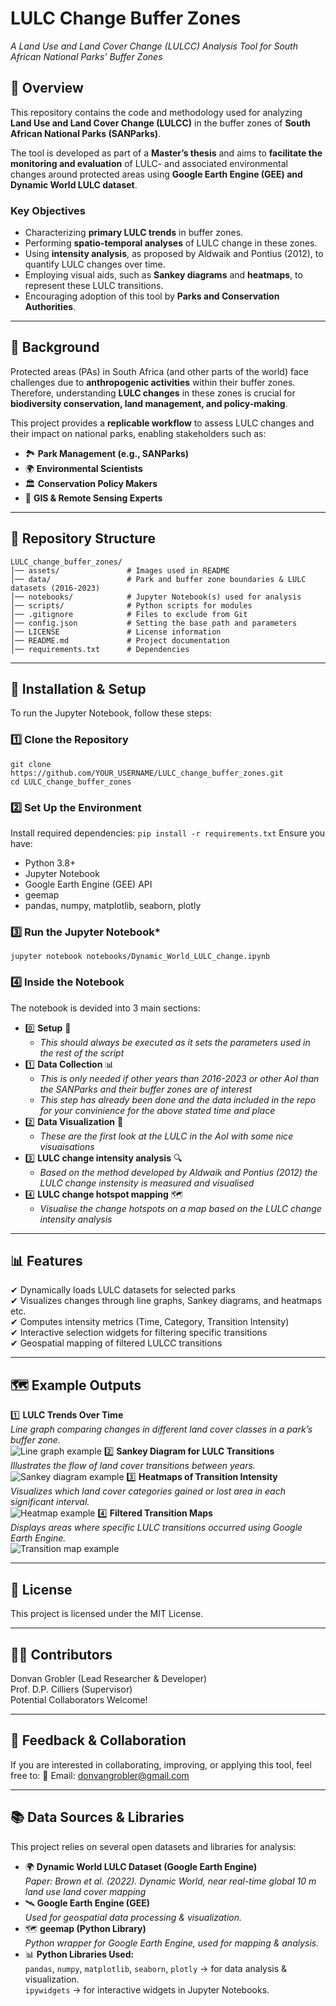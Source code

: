# **LULC Change Buffer Zones**  
*A Land Use and Land Cover Change (LULCC) Analysis Tool for South African National Parks' Buffer Zones*  

## 📌 **Overview**  
This repository contains the code and methodology used for analyzing **Land Use and Land Cover Change (LULCC)** in the buffer zones of **South African National Parks (SANParks)**.  

The tool is developed as part of a **Master’s thesis** and aims to **facilitate the monitoring and evaluation** of LULC- and associated environmental changes around protected areas using **Google Earth Engine (GEE) and Dynamic World LULC dataset**.  

### **Key Objectives**  
- Characterizing **primary LULC trends** in buffer zones.  
- Performing **spatio-temporal analyses** of LULC change in these zones.  
- Using **intensity analysis**, as proposed by Aldwaik and Pontius (2012), to quantify LULC changes over time.  
- Employing visual aids, such as **Sankey diagrams** and **heatmaps**, to represent these LULC transitions.  
- Encouraging adoption of this tool by **Parks and Conservation Authorities**.  

---

## 📖 **Background**  
Protected areas (PAs) in South Africa (and other parts of the world) face challenges due to **anthropogenic activities** within their buffer zones. Therefore, understanding **LULC changes** in these zones is crucial for **biodiversity conservation, land management, and policy-making**.  

This project provides a **replicable workflow** to assess LULC changes and their impact on national parks, enabling stakeholders such as:  

- 🏞 **Park Management (e.g., SANParks)**  
- 🌍 **Environmental Scientists**  
- 🏛 **Conservation Policy Makers**  
- 📡 **GIS & Remote Sensing Experts**  

---

## 📂 **Repository Structure**  
```
LULC_change_buffer_zones/  
│── assets/               # Images used in README
│── data/                 # Park and buffer zone boundaries & LULC datasets (2016-2023)  
│── notebooks/            # Jupyter Notebook(s) used for analysis  
│── scripts/              # Python scripts for modules
│── .gitignore            # Files to exclude from Git  
│── config.json           # Setting the base path and parameters  
│── LICENSE               # License information 
│── README.md             # Project documentation  
│── requirements.txt      # Dependencies  
```

---

## 🔧 **Installation & Setup**
To run the Jupyter Notebook, follow these steps:

### **1️⃣ Clone the Repository**
```
git clone https://github.com/YOUR_USERNAME/LULC_change_buffer_zones.git
cd LULC_change_buffer_zones
```
### **2️⃣ Set Up the Environment**
Install required dependencies:
```pip install -r requirements.txt```
Ensure you have:
- Python 3.8+
- Jupyter Notebook
- Google Earth Engine (GEE) API
- geemap
- pandas, numpy, matplotlib, seaborn, plotly
### **3️⃣ Run the Jupyter Notebook***
```
jupyter notebook notebooks/Dynamic_World_LULC_change.ipynb
```
### **4️⃣ Inside the Notebook**
The notebook is devided into 3 main sections:
- 0️⃣ **Setup** 🔢  
  - *This should always be executed as it sets the parameters used in the rest of the script*
- 1️⃣ **Data Collection** 📊  
  - *This is only needed if other years than 2016-2023 or other AoI than the SANParks and their buffer zones are of interest*
  - *This step has already been done and the data included in the repo for your convinience for the above stated time and place*
- 2️⃣ **Data Visualization** 🎨
  - *These are the first look at the LULC in the AoI with some nice visuaisations*
- 3️⃣ **LULC change intensity analysis** 🔍
  - *Based on the method developed by Aldwaik and Pontius (2012) the LULC change instensity is measured and visualised*
- 4️⃣ **LULC change hotspot mapping** 🗺️
  - *Visualise the change hotspots on a map based on the LULC change intensity analysis*

---

## 📊 **Features**
✔ Dynamically loads LULC datasets for selected parks  
✔ Visualizes changes through line graphs, Sankey diagrams, and heatmaps etc.  
✔ Computes intensity metrics (Time, Category, Transition Intensity)  
✔ Interactive selection widgets for filtering specific transitions  
✔ Geospatial mapping of filtered LULCC transitions  

---

## 🗺️ **Example Outputs**
1️⃣ **LULC Trends Over Time**  
*Line graph comparing changes in different land cover classes in a park’s buffer zone.*  
![Line graph example](assets/images/image.png)
2️⃣ **Sankey Diagram for LULC Transitions**  
*Illustrates the flow of land cover transitions between years.*  
![Sankey diagram example](assets/images/image-1.png)
3️⃣ **Heatmaps of Transition Intensity**  
*Visualizes which land cover categories gained or lost area in each significant interval.*  
![Heatmap example](assets/images/image-2.png)
4️⃣ **Filtered Transition Maps**  
*Displays areas where specific LULC transitions occurred using Google Earth Engine.*  
![Transition map example](assets/images/image-3.png) 

---

## 📜 **License**
This project is licensed under the MIT License.

---

## 👨‍💻 **Contributors**
Donvan Grobler (Lead Researcher & Developer)  
Prof. D.P. Cilliers (Supervisor)  
Potential Collaborators Welcome!  

---

## 💬 **Feedback & Collaboration**
If you are interested in collaborating, improving, or applying this tool, feel free to: 📧 Email: donvangrobler@gmail.com  

---

## 📚 **Data Sources & Libraries**
This project relies on several open datasets and libraries for analysis:
- 🌍 **Dynamic World LULC Dataset (Google Earth Engine)**  
*Paper: Brown et al. (2022). Dynamic World, near real-time global 10 m land use land cover mapping*
- 🛰 **Google Earth Engine (GEE)**  
*Used for geospatial data processing & visualization.*
- 🗺 **geemap (Python Library)**  
*Python wrapper for Google Earth Engine, used for mapping & analysis.*
- 📊 **Python Libraries Used:**  
`pandas`, `numpy`, `matplotlib`, `seaborn`, `plotly` → for data analysis & visualization.  
`ipywidgets` → for interactive widgets in Jupyter Notebooks.